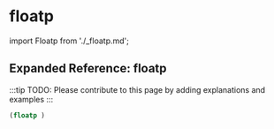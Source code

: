 # floatp

import Floatp from './_floatp.md';

<Floatp />

## Expanded Reference: floatp

:::tip
TODO: Please contribute to this page by adding explanations and examples
:::

```lisp
(floatp )
```
